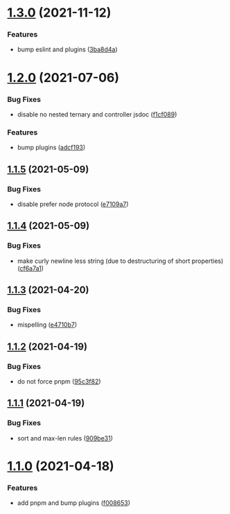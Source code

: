# [1.3.0](https://github.com/etienne-bechara/eslint-config-bechara-ts/compare/v1.2.0...v1.3.0) (2021-11-12)


### Features

* bump eslint and plugins ([3ba8d4a](https://github.com/etienne-bechara/eslint-config-bechara-ts/commit/3ba8d4a98a8f57589b41390209006e20e0d432e1))

# [1.2.0](https://github.com/etienne-bechara/eslint-config-bechara-ts/compare/v1.1.5...v1.2.0) (2021-07-06)


### Bug Fixes

* disable no nested ternary and controller jsdoc ([f1cf089](https://github.com/etienne-bechara/eslint-config-bechara-ts/commit/f1cf089461ca7c8d31e8a8531046e5e42dbdaf4d))


### Features

* bump plugins ([adcf193](https://github.com/etienne-bechara/eslint-config-bechara-ts/commit/adcf1938c77f0bd747bc1b7f2a81fb35f8304720))

## [1.1.5](https://github.com/etienne-bechara/eslint-config-bechara-ts/compare/v1.1.4...v1.1.5) (2021-05-09)


### Bug Fixes

* disable prefer node protocol ([e7109a7](https://github.com/etienne-bechara/eslint-config-bechara-ts/commit/e7109a7e657e52e25298dd268fba4f4ebb37bb30))

## [1.1.4](https://github.com/etienne-bechara/eslint-config-bechara-ts/compare/v1.1.3...v1.1.4) (2021-05-09)


### Bug Fixes

* make curly newline less string (due to destructuring of short properties) ([cf6a7a1](https://github.com/etienne-bechara/eslint-config-bechara-ts/commit/cf6a7a1ceda3cecf7bab6473eee52dc38c866583))

## [1.1.3](https://github.com/etienne-bechara/eslint-config-bechara-ts/compare/v1.1.2...v1.1.3) (2021-04-20)


### Bug Fixes

* mispelling ([e4710b7](https://github.com/etienne-bechara/eslint-config-bechara-ts/commit/e4710b7184ddadcdb6c67b0815541c8d2046baae))

## [1.1.2](https://github.com/etienne-bechara/eslint-config-bechara-ts/compare/v1.1.1...v1.1.2) (2021-04-19)


### Bug Fixes

* do not force pnpm ([95c3f82](https://github.com/etienne-bechara/eslint-config-bechara-ts/commit/95c3f827ec2690028cb0f7c08a94e858651a1376))

## [1.1.1](https://github.com/etienne-bechara/eslint-config-bechara-ts/compare/v1.1.0...v1.1.1) (2021-04-19)


### Bug Fixes

* sort and max-len rules ([909be31](https://github.com/etienne-bechara/eslint-config-bechara-ts/commit/909be3155f6b57c9be5b11c3b63b8ea7d4f4d6bf))

# [1.1.0](https://github.com/etienne-bechara/eslint-config-bechara-ts/compare/v1.0.1...v1.1.0) (2021-04-18)


### Features

* add pnpm and bump plugins ([f008653](https://github.com/etienne-bechara/eslint-config-bechara-ts/commit/f00865344c284bac04ac61419c0a62e3aba72602))
